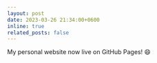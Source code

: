 ```yaml
---
layout: post
date: 2023-03-26 21:34:00+0600
inline: true
related_posts: false
---
```


My personal website now live on GitHub Pages! :smile:
